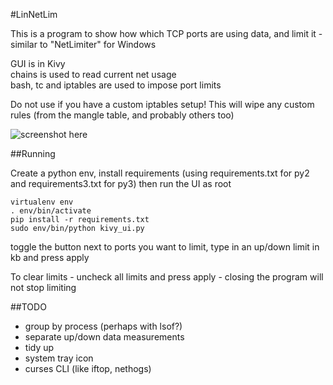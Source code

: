 #LinNetLim

This is a program to show how which TCP ports are using data, and limit it - similar to "NetLimiter" for Windows

GUI is in Kivy  
chains is used to read current net usage  
bash, tc and iptables are used to impose port limits  

Do not use if you have a custom iptables setup! This will wipe any custom rules (from the mangle table, and probably others too)

![screenshot here](http://chozabu.net/autopush/2016-12-03-00-07-094395124.png)

##Running

Create a python env, install requirements (using requirements.txt for py2 and requirements3.txt for py3) then run the UI as root

    virtualenv env
    . env/bin/activate
    pip install -r requirements.txt
    sudo env/bin/python kivy_ui.py 

toggle the button next to ports you want to limit, type in an up/down limit in kb and press apply 

To clear limits - uncheck all limits and press apply - closing the program will not stop limiting 

##TODO

 - group by process (perhaps with lsof?)
 - separate up/down data measurements
 - tidy up
 - system tray icon
 - curses CLI (like iftop, nethogs)
